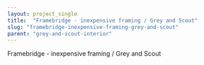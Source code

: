 ```yaml
---
layout: project_single
title:  "Framebridge - inexpensive framing / Grey and Scout"
slug: "framebridge-inexpensive-framing-grey-and-scout"
parent: "grey-and-scout-interior"
---
```

Framebridge - inexpensive framing / Grey and Scout